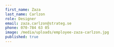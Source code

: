 ```yaml
---
first_name: Zaza
last_name: Carlzon
role: Designer
email: zaza.carlzon@strateg.se
phone: 070-784 63 05
image: /media/uploads/employee-zaza-carlzon.jpg
published: true
---
```

